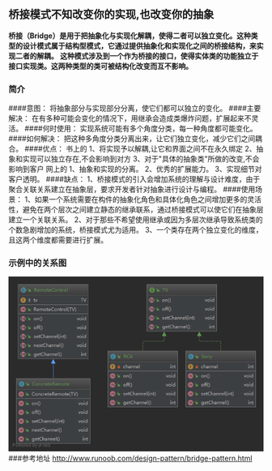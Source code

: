 ## 桥接模式不知改变你的实现,也改变你的抽象

**桥接（Bridge）是用于把抽象化与实现化解耦，使得二者可以独立变化。这种类型的设计模式属于结构型模式，它通过提供抽象化和实现化之间的桥接结构，来实现二者的解耦。**
**这种模式涉及到一个作为桥接的接口，使得实体类的功能独立于接口实现类。这两种类型的类可被结构化改变而互不影响。**

### 简介
####意图：
    将抽象部分与实现部分分离，使它们都可以独立的变化。
####主要解决：
    在有多种可能会变化的情况下，用继承会造成类爆炸问题，扩展起来不灵活。
####何时使用：
    实现系统可能有多个角度分类，每一种角度都可能变化。
####如何解决：
    把这种多角度分类分离出来，让它们独立变化，减少它们之间耦合。
####优点： 
    书上的
        1、将实现予以解耦,让它和界面之间不在永久绑定
        2、抽象和实现可以独立存在,不会影响到对方
        3、对于"具体的抽象类"所做的改变,不会影响到客户
    网上的
         1、抽象和实现的分离。 
         2、优秀的扩展能力。 
         3、实现细节对客户透明。
####缺点： 
    1、桥接模式的引入会增加系统的理解与设计难度，由于聚合关联关系建立在抽象层，要求开发者针对抽象进行设计与编程。
####使用场景： 
    1、如果一个系统需要在构件的抽象化角色和具体化角色之间增加更多的灵活性，避免在两个层次之间建立静态的继承联系，通过桥接模式可以使它们在抽象层建立一个关联关系。 
    2、对于那些不希望使用继承或因为多层次继承导致系统类的个数急剧增加的系统，桥接模式尤为适用。 
    3、一个类存在两个独立变化的维度，且这两个维度都需要进行扩展。
### 示例中的关系图
![示例中关系图](桥接模式.png)
###参考地址
http://www.runoob.com/design-pattern/bridge-pattern.html